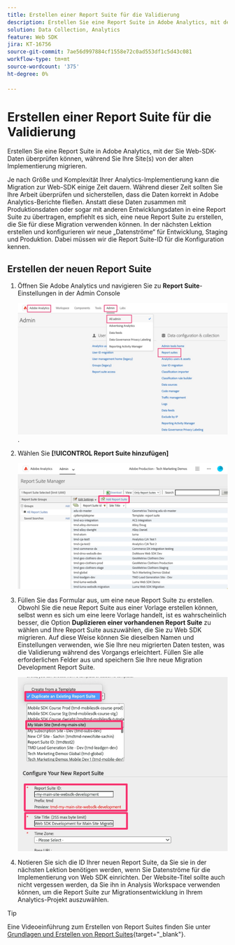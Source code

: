 ```yaml
---
title: Erstellen einer Report Suite für die Validierung
description: Erstellen Sie eine Report Suite in Adobe Analytics, mit der Sie Web-SDK-Daten überprüfen können, während Sie Ihre Site(s) von der alten Implementierung migrieren.
solution: Data Collection, Analytics
feature: Web SDK
jira: KT-16756
source-git-commit: 7ae56d997884cf1558e72c0ad553df1c5d43c081
workflow-type: tm+mt
source-wordcount: '375'
ht-degree: 0%

---
```


# Erstellen einer Report Suite für die Validierung

Erstellen Sie eine Report Suite in Adobe Analytics, mit der Sie Web-SDK-Daten überprüfen können, während Sie Ihre Site(s) von der alten Implementierung migrieren.

Je nach Größe und Komplexität Ihrer Analytics-Implementierung kann die Migration zur Web-SDK einige Zeit dauern. Während dieser Zeit sollten Sie Ihre Arbeit überprüfen und sicherstellen, dass die Daten korrekt in Adobe Analytics-Berichte fließen. Anstatt diese Daten zusammen mit Produktionsdaten oder sogar mit anderen Entwicklungsdaten in eine Report Suite zu übertragen, empfiehlt es sich, eine neue Report Suite zu erstellen, die Sie für diese Migration verwenden können. In der nächsten Lektion erstellen und konfigurieren wir neue „Datenströme“ für Entwicklung, Staging und Produktion. Dabei müssen wir die Report Suite-ID für die Konfiguration kennen.

## Erstellen der neuen Report Suite

1. Öffnen Sie Adobe Analytics und navigieren Sie zu **Report Suite**-Einstellungen in der Admin Console

   ![Admin Console ](assets/aa-admin-console.jpg).

1. Wählen Sie **[!UICONTROL Report Suite hinzufügen]**

   ![Report Suite hinzufügen](assets/add-report-suite.jpg)

1. Füllen Sie das Formular aus, um eine neue Report Suite zu erstellen. Obwohl Sie die neue Report Suite aus einer Vorlage erstellen können, selbst wenn es sich um eine leere Vorlage handelt, ist es wahrscheinlich besser, die Option **Duplizieren einer vorhandenen Report Suite** zu wählen und Ihre Report Suite auszuwählen, die Sie zu Web SDK migrieren. Auf diese Weise können Sie dieselben Namen und Einstellungen verwenden, wie Sie Ihre neu migrierten Daten testen, was die Validierung während des Vorgangs erleichtert. Füllen Sie alle erforderlichen Felder aus und speichern Sie Ihre neue Migration Development Report Suite.

   ![Neue Report Suite zur Migrationsentwicklung](assets/new-websdk-validation-report-suite.jpg)

1. Notieren Sie sich die ID Ihrer neuen Report Suite, da Sie sie in der nächsten Lektion benötigen werden, wenn Sie Datenströme für die Implementierung von Web SDK einrichten. Der Website-Titel sollte auch nicht vergessen werden, da Sie ihn in Analysis Workspace verwenden können, um die Report Suite zur Migrationsentwicklung in Ihrem Analytics-Projekt auszuwählen.

>[!TIP]
>
>Eine Videoeinführung zum Erstellen von Report Suites finden Sie unter [Grundlagen und Erstellen von Report Suites](https://experienceleague.adobe.com/de/docs/analytics-learn/tutorials/intro-to-analytics/analytics-basics/understanding-and-creating-report-suites){target="_blank"}.

